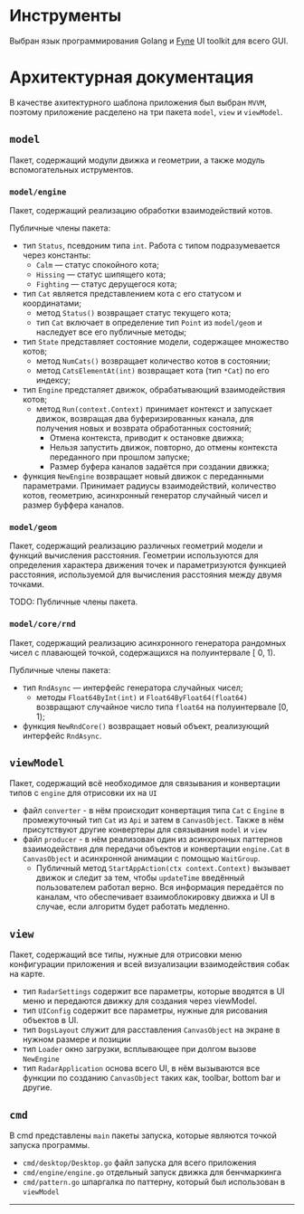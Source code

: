 # Инструменты

Выбран язык программирования Golang и [Fyne](https://github.com/fyne-io/fyne) UI toolkit для всего GUI.

# Архитектурная документация

В качестве ахитектурного шаблона приложения был выбран `MVVM`, поэтому приложение расделено на три
пакета `model`, `view` и `viewModel`.

## `model`

Пакет, содержащий модули движка и геометрии, а также модуль вспомогательных иструментов.

### `model/engine`

Пакет, содержащий реализацию обработки взаимодействий котов.

Публичные члены пакета:

- тип `Status`, псевдоним типа `int`. Работа с типом подразумевается через константы:
    - `Calm` — статус спокойного кота;
    - `Hissing` — статус шипящего кота;
    - `Fighting` — статус дерущегося кота;
- тип `Cat` является представлением кота с его статусом и координатами;
    - метод `Status()` возвращает статус текущего кота;
    - тип `Cat` включает в определение тип `Point` из `model/geom` и наследует все его публичные методы;
- тип `State` представляет состояние модели, содержащее множество котов;
    - метод `NumCats()` возвращает количество котов в состоянии;
    - метод `CatsElementAt(int)` возвращает кота (тип `*Cat`) по его индексу;
- тип `Engine` предсталяет движок, обрабатывающий взаимодействия котов;
    - метод `Run(context.Context)` принимает контекст и запускает движок, возвращая два буферизированных канала, для
      получения новых и возврата обработанных состояний;
        - Отмена контекста, приводит к остановке движка;
        - Нельзя запустить движок, повторно, до отмены контекста переданного при прошлом запуске;
        - Размер буфера каналов задаётся при создании движка;
- функция `NewEngine` возвращает новый движок с переданными параметрами. Принимает радиусы взаимодействий, количество
  котов, геометрию, асинхронный генератор случайный чисел и размер буффера каналов.

### `model/geom`

Пакет, содержащий реализацию различных геометрий модели и функций вычисления расстояния. Геометрии используются для
определения характера движения точек и параметризуются функцией расстояния, используемой для вычисления расстояния между
двумя точками.

TODO: Публичные члены пакета.

### `model/core/rnd`

Пакет, содержащий реализацию асинхронного генератора рандомных чисел с плавающей точкой, содержащихся на полуинтервале [
0, 1).

Публичные члены пакета:

- тип `RndAsync` — интерфейс генератора случайных чисел;
    - методы `Float64ByInt(int)` и `Float64ByFloat64(float64)` возвращают случайное число типа `float64` на
      полуинтервале [0, 1);
- функция `NewRndCore()` возвращает новый объект, реализующий интерфейс `RndAsync`.

## `viewModel`

Пакет, содержащий всё необходимое для связывания и конвертации типов с `engine` для отрисовки их на `UI`

- файл `converter` - в нём происходит конвертация типа `Cat` с `Engine` в промежуточный тип `Cat` из `Api` и затем
  в `CanvasObject`. Также в нём присутствуют другие конвертеры для связывания `model` и `view`
- файл `producer` - в нём реализован один из асинхронных паттернов взаимодействия для передачи объектов и
  конвертации `engine.Cat` в `CanvasObject` и асинхронной анимации с помощью `WaitGroup`.
    - Публичный метод `StartAppAction(ctx context.Context)` вызывает движок и следит за тем, чтобы `updateTime`
      введённый пользователем работал верно. Вся информация передаётся по каналам, что обеспечивает взаимоблокировку
      движка и UI в случае, если алгоритм будет работать медленно.

## `view`

Пакет, содержащий все типы, нужные для отрисовки меню конфигурации приложения и всей визуализации взаимодействия собак
на карте.

- тип `RadarSettings` содержит все параметры, которые вводятся в UI меню и передаются движку для создания через
  viewModel.
- тип `UIConfig` содержит все параметры, нужные для рисования объектов в UI.
- тип `DogsLayout` служит для расставления `CanvasObject` на экране в нужном размере и позиции
- тип `Loader` окно загрузки, всплывающее при долгом вызове `NewEngine`
- тип `RadarApplication` основа всего UI, в нём вызываются все функции по созданию `CanvasObject` таких как, toolbar,
  bottom bar и другие.

## `cmd`

В cmd представлены `main` пакеты запуска, которые являются точкой запуска программы. 
- `cmd/desktop/Desktop.go` файл запуска для всего приложения
- `cmd/engine/engine.go` отдельный запуск движка для бенчмаркинга
- `cmd/pattern.go` шпаргалка по паттерну, который был использован в `viewModel`

---